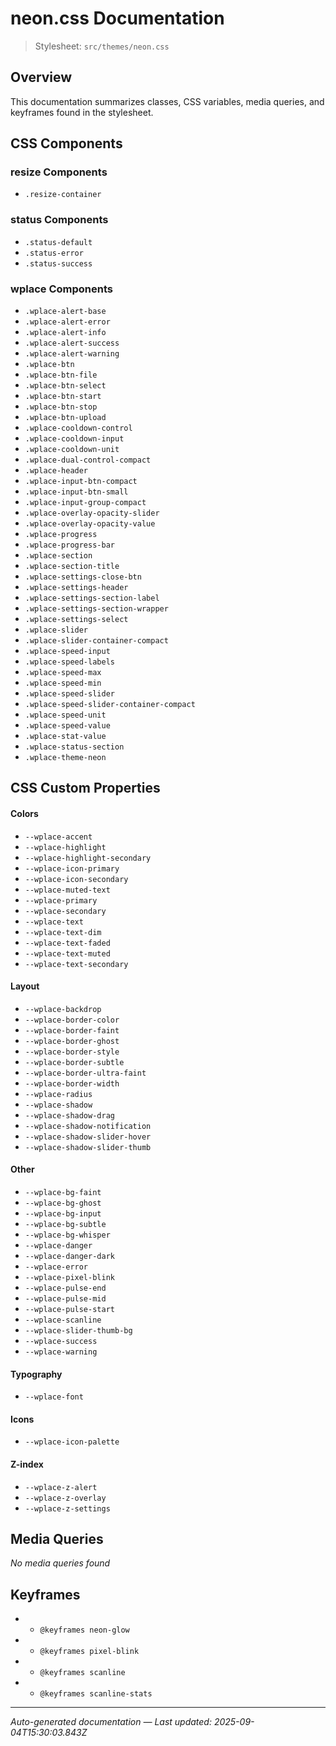 # neon.css Documentation

> Stylesheet: `src/themes/neon.css`

## Overview

This documentation summarizes classes, CSS variables, media queries, and keyframes found in the stylesheet.

## CSS Components

### resize Components
- `.resize-container`

### status Components
- `.status-default`
- `.status-error`
- `.status-success`

### wplace Components
- `.wplace-alert-base`
- `.wplace-alert-error`
- `.wplace-alert-info`
- `.wplace-alert-success`
- `.wplace-alert-warning`
- `.wplace-btn`
- `.wplace-btn-file`
- `.wplace-btn-select`
- `.wplace-btn-start`
- `.wplace-btn-stop`
- `.wplace-btn-upload`
- `.wplace-cooldown-control`
- `.wplace-cooldown-input`
- `.wplace-cooldown-unit`
- `.wplace-dual-control-compact`
- `.wplace-header`
- `.wplace-input-btn-compact`
- `.wplace-input-btn-small`
- `.wplace-input-group-compact`
- `.wplace-overlay-opacity-slider`
- `.wplace-overlay-opacity-value`
- `.wplace-progress`
- `.wplace-progress-bar`
- `.wplace-section`
- `.wplace-section-title`
- `.wplace-settings-close-btn`
- `.wplace-settings-header`
- `.wplace-settings-section-label`
- `.wplace-settings-section-wrapper`
- `.wplace-settings-select`
- `.wplace-slider`
- `.wplace-slider-container-compact`
- `.wplace-speed-input`
- `.wplace-speed-labels`
- `.wplace-speed-max`
- `.wplace-speed-min`
- `.wplace-speed-slider`
- `.wplace-speed-slider-container-compact`
- `.wplace-speed-unit`
- `.wplace-speed-value`
- `.wplace-stat-value`
- `.wplace-status-section`
- `.wplace-theme-neon`


## CSS Custom Properties

#### Colors
- `--wplace-accent`
- `--wplace-highlight`
- `--wplace-highlight-secondary`
- `--wplace-icon-primary`
- `--wplace-icon-secondary`
- `--wplace-muted-text`
- `--wplace-primary`
- `--wplace-secondary`
- `--wplace-text`
- `--wplace-text-dim`
- `--wplace-text-faded`
- `--wplace-text-muted`
- `--wplace-text-secondary`

#### Layout
- `--wplace-backdrop`
- `--wplace-border-color`
- `--wplace-border-faint`
- `--wplace-border-ghost`
- `--wplace-border-style`
- `--wplace-border-subtle`
- `--wplace-border-ultra-faint`
- `--wplace-border-width`
- `--wplace-radius`
- `--wplace-shadow`
- `--wplace-shadow-drag`
- `--wplace-shadow-notification`
- `--wplace-shadow-slider-hover`
- `--wplace-shadow-slider-thumb`

#### Other
- `--wplace-bg-faint`
- `--wplace-bg-ghost`
- `--wplace-bg-input`
- `--wplace-bg-subtle`
- `--wplace-bg-whisper`
- `--wplace-danger`
- `--wplace-danger-dark`
- `--wplace-error`
- `--wplace-pixel-blink`
- `--wplace-pulse-end`
- `--wplace-pulse-mid`
- `--wplace-pulse-start`
- `--wplace-scanline`
- `--wplace-slider-thumb-bg`
- `--wplace-success`
- `--wplace-warning`

#### Typography
- `--wplace-font`

#### Icons
- `--wplace-icon-palette`

#### Z-index
- `--wplace-z-alert`
- `--wplace-z-overlay`
- `--wplace-z-settings`


## Media Queries

*No media queries found*

## Keyframes

- - `@keyframes neon-glow`
- - `@keyframes pixel-blink`
- - `@keyframes scanline`
- - `@keyframes scanline-stats`

---

*Auto-generated documentation — Last updated: 2025-09-04T15:30:03.843Z*
